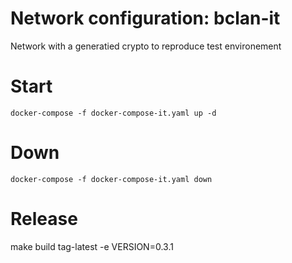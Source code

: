 # Network configuration: bclan-it

Network with a generatied crypto to reproduce test environement

# Start

```
docker-compose -f docker-compose-it.yaml up -d
```

# Down

```
docker-compose -f docker-compose-it.yaml down
```


# Release
make build tag-latest -e VERSION=0.3.1
